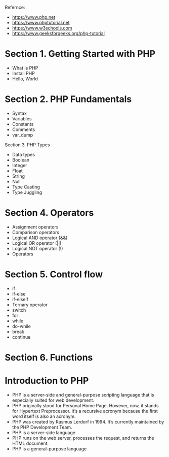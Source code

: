 Refernce:
- https://www.php.net
- https://www.phptutorial.net
- https://www.w3schools.com
- https://www.geeksforgeeks.org/php-tutorial


# Section 1. Getting Started with PHP
- What is PHP
- Install PHP
- Hello, World

# Section 2. PHP Fundamentals
- Syntax
- Variables
- Constants
- Comments
- var_dump

Section 3. PHP Types
- Data types
- Boolean
- Integer
- Float
- String
- Null
- Type Casting
- Type Juggling

# Section 4. Operators

- Assignment operators
- Comparison operators
- Logical AND operator (&&)
- Logical OR operator (||)
- Logical NOT operator (!)
- Operators

# Section 5. Control flow

- if
- if-else
- if-elseif
- Ternary operator
- switch
- for
- while
- do-while
- break
- continue

# Section 6. Functions


# Introduction to PHP

- PHP is a server-side and general-purpose scripting language that is especially suited for web development.
- PHP originally stood for Personal Home Page. However, now, it stands for Hypertext Preprocessor. It’s a recursive acronym because the first word itself is also an acronym.
- PHP was created by Rasmus Lerdorf in 1994. It’s currently maintained by the PHP Development Team.
- PHP is a server-side language
- PHP runs on the web server, processes the request, and returns the HTML document.
- PHP is a general-purpose language



